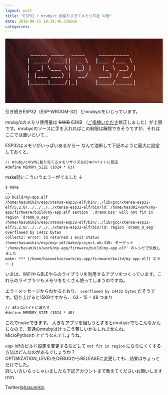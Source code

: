 ```yaml
---
layout: post
title: "ESP32 + mruby/c 欲張りすぎてメモリ不足 の巻"
date: 2018-08-15 18:38:46.336660
categories: 
---
```


![](/assets/images/201808/esp32.png)

引き続きESP32（ESP-WROOM-32）とmruby/cをいじっています。


mruby/cのメモリ使用量は <del>64KB</del> 63KB （[ご指摘いただき](https://twitter.com/mrubyc_dev_jp/status/1029707704795709440?s=21)修正しました）が上限です。mrubycのソースに手を入れればこの制限は解除できそうですが、それはここでは置いといて...


ESP32はメモリがいっぱいあるからー なんて油断して下記のように最大に設定しておくと、

```
// mruby/cのVMに割り当てるメモリサイズを63キロバイトに設定
#define MEMORY_SIZE (1024 * 63)
```

make時にこういうエラーがでました ↓

```
$ make
...
LD build/my-app.elf
/home/hasumikin/esp/xtensa-esp32-elf/bin/../lib/gcc/xtensa-esp32-elf/5.2.0/../../../../xtensa-esp32-elf/bin/ld: /home/hasumi/work/my-app/firmware/build/my-app.elf section `.dram0.bss' will not fit in region `dram0_0_seg'
/home/hasumikin/esp/xtensa-esp32-elf/bin/../lib/gcc/xtensa-esp32-elf/5.2.0/../../../../xtensa-esp32-elf/bin/ld: region `dram0_0_seg' overflowed by 14432 bytes
collect2: error: ld returned 1 exit status
/home/hasumikin/esp/esp-idf/make/project.mk:410: ターゲット '/home/hasumikin/work/my-app/firmware/build/my-app.elf' のレシピで失敗しました
make: *** [/home/hasumikin/work/my-app/firmware/build/my-app.elf] エラー 1
```

いまは、WiFiやらBLEやらのライブラリを利用するアプリをつくっています。これらのライブラリもメモリをたくさん使ってしまうのですね。


エラーメッセージからわかるとおり、 `overflowed by 14432 bytes` だそうです。切り上げると15KBですから、 63 - 15 = 48 つまり

```
// 48キロバイトに減らす
#define MEMORY_SIZE (1024 * 48)
```

これでmakeできます。
大きなアプリを組もうとするとmruby/cでもこんなかんじなので、普通のmrubyはけっこう苦しいかもしれませんね。  
MicroPythonだとどうなんでしょうね。


esp-idfのビルド設定を変更するなどして `not fit in region` になりにくくする方法はどんなのがあるでしょうか？  
OPTIMIZATION_LEVELをDEBUGからRELEASEに変更しても、効果はちょっとだけでした。  
詳しい方いらっしゃいましたら下記アカウントまで教えてくださいお願いしますｍｍ


Twitter@[hasumikin](https://twitter.com/hasumikin)
